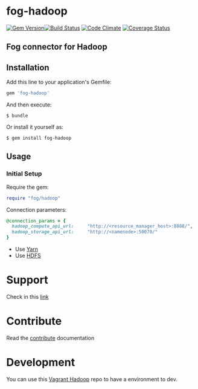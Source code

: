 # fog-hadoop
[![Gem Version](https://badge.fury.io/rb/fog-hadoop.svg)](https://badge.fury.io/rb/fog-hadoop)[![Build Status](https://travis-ci.org/fog/fog-hadoop.svg?branch=master)](https://travis-ci.org/fog/fog-hadoop) [![Code Climate](https://lima.codeclimate.com/github/fog/fog-hadoop/badges/gpa.svg)](https://lima.codeclimate.com/github/fog/fog-hadoop) [![Coverage Status](https://coveralls.io/repos/fog/fog-hadoop/badge.svg?branch=master&service=github)](https://coveralls.io/github/fog/fog-hadoop?branch=master)

## Fog connector for Hadoop

## Installation

Add this line to your application's Gemfile:

```ruby
gem 'fog-hadoop'
```

And then execute:

    $ bundle

Or install it yourself as:

    $ gem install fog-hadoop
## Usage

### Initial Setup

Require the gem:

```ruby
require "fog/hadoop"
```


Connection parameters:

```ruby
@connection_params = {
  hadoop_compute_api_url:     "http://<resource_manager_host>:8088/",
  hadoop_storage_api_url:     "http://<namenode>:50070/"
}
```

* Use [Yarn](docs/yarn.md)    
* Use [HDFS](docs/hdfs.md)
 
# Support

Check in this [link](supported.md)

# Contribute
Read the [contribute](CONTRIBUTING.md) documentation

# Development

You can use this [Vagrant Hadoop](https://github.com/vangj/vagrant-hadoop-2.4.1-spark-1.0.1) repo to have a environment to dev.
